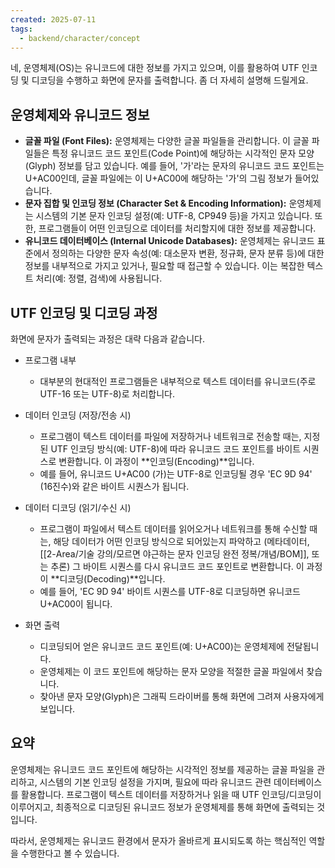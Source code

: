 ```yaml
---
created: 2025-07-11
tags:
  - backend/character/concept
---
```

네, 운영체제(OS)는 유니코드에 대한 정보를 가지고 있으며, 이를 활용하여 UTF 인코딩 및 디코딩을 수행하고 화면에 문자를 출력합니다. 좀 더 자세히 설명해 드릴게요.

## 운영체제와 유니코드 정보

- **글꼴 파일 (Font Files):** 운영체제는 다양한 글꼴 파일들을 관리합니다. 이 글꼴 파일들은 특정 유니코드 코드 포인트(Code Point)에 해당하는 시각적인 문자 모양(Glyph) 정보를 담고 있습니다. 예를 들어, '가'라는 문자의 유니코드 코드 포인트는 U+AC00인데, 글꼴 파일에는 이 U+AC00에 해당하는 '가'의 그림 정보가 들어있습니다.
- **문자 집합 및 인코딩 정보 (Character Set & Encoding Information):** 운영체제는 시스템의 기본 문자 인코딩 설정(예: UTF-8, CP949 등)을 가지고 있습니다. 또한, 프로그램들이 어떤 인코딩으로 데이터를 처리할지에 대한 정보를 제공합니다.
- **유니코드 데이터베이스 (Internal Unicode Databases):** 운영체제는 유니코드 표준에서 정의하는 다양한 문자 속성(예: 대소문자 변환, 정규화, 문자 분류 등)에 대한 정보를 내부적으로 가지고 있거나, 필요할 때 접근할 수 있습니다. 이는 복잡한 텍스트 처리(예: 정렬, 검색)에 사용됩니다.
## UTF 인코딩 및 디코딩 과정

화면에 문자가 출력되는 과정은 대략 다음과 같습니다.
- 프로그램 내부
	- 대부분의 현대적인 프로그램들은 내부적으로 텍스트 데이터를 유니코드(주로 UTF-16 또는 UTF-8)로 처리합니다.
- 데이터 인코딩 (저장/전송 시)
    - 프로그램이 텍스트 데이터를 파일에 저장하거나 네트워크로 전송할 때는, 지정된 UTF 인코딩 방식(예: UTF-8)에 따라 유니코드 코드 포인트를 바이트 시퀀스로 변환합니다. 이 과정이 **인코딩(Encoding)**입니다.
    - 예를 들어, 유니코드 U+AC00 (가)는 UTF-8로 인코딩될 경우 'EC 9D 94' (16진수)와 같은 바이트 시퀀스가 됩니다.
- 데이터 디코딩 (읽기/수신 시)
    - 프로그램이 파일에서 텍스트 데이터를 읽어오거나 네트워크를 통해 수신할 때는, 해당 데이터가 어떤 인코딩 방식으로 되어있는지 파악하고 (메타데이터, [[2-Area/기술 강의/모르면 야근하는 문자 인코딩 완전 정복/개념/BOM]], 또는 추론) 그 바이트 시퀀스를 다시 유니코드 코드 포인트로 변환합니다. 이 과정이 **디코딩(Decoding)**입니다.
    - 예를 들어, 'EC 9D 94' 바이트 시퀀스를 UTF-8로 디코딩하면 유니코드 U+AC00이 됩니다.
        
- 화면 출력
    - 디코딩되어 얻은 유니코드 코드 포인트(예: U+AC00)는 운영체제에 전달됩니다.
    - 운영체제는 이 코드 포인트에 해당하는 문자 모양을 적절한 글꼴 파일에서 찾습니다.
    - 찾아낸 문자 모양(Glyph)은 그래픽 드라이버를 통해 화면에 그려져 사용자에게 보입니다.

## 요약

운영체제는 유니코드 코드 포인트에 해당하는 시각적인 정보를 제공하는 글꼴 파일을 관리하고, 시스템의 기본 인코딩 설정을 가지며, 필요에 따라 유니코드 관련 데이터베이스를 활용합니다. 프로그램이 텍스트 데이터를 저장하거나 읽을 때 UTF 인코딩/디코딩이 이루어지고, 최종적으로 디코딩된 유니코드 정보가 운영체제를 통해 화면에 출력되는 것입니다.

따라서, 운영체제는 유니코드 환경에서 문자가 올바르게 표시되도록 하는 핵심적인 역할을 수행한다고 볼 수 있습니다.